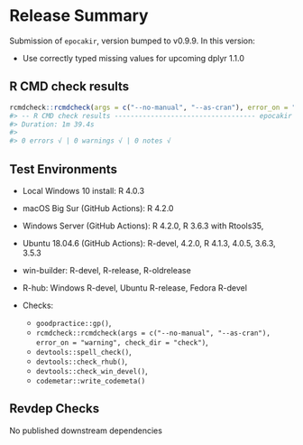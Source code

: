 # Release Summary

Submission of `epocakir`, version bumped to v0.9.9. In this version:

- Use correctly typed missing values for upcoming dplyr 1.1.0

## R CMD check results

```r
rcmdcheck::rcmdcheck(args = c("--no-manual", "--as-cran"), error_on = "warning", check_dir = "check")
#> -- R CMD check results ----------------------------------- epocakir 0.9.9 ----
#> Duration: 1m 39.4s
#>
#> 0 errors √ | 0 warnings √ | 0 notes √
```

## Test Environments

- Local Windows 10 install: R 4.0.3

- macOS Big Sur  (GitHub Actions): R 4.2.0
- Windows Server (GitHub Actions): R 4.2.0, R 3.6.3 with Rtools35,
- Ubuntu 18.04.6 (GitHub Actions): R-devel, 4.2.0, R 4.1.3, 4.0.5, 3.6.3, 3.5.3

- win-builder: R-devel, R-release, R-oldrelease
- R-hub: Windows R-devel, Ubuntu R-release, Fedora R-devel

- Checks:
  - `goodpractice::gp()`,
  - `rcmdcheck::rcmdcheck(args = c("--no-manual", "--as-cran"), error_on = "warning", check_dir = "check")`,
  - `devtools::spell_check()`,
  - `devtools::check_rhub()`,
  - `devtools::check_win_devel()`,
  - `codemetar::write_codemeta()`

## Revdep Checks

No published downstream dependencies
